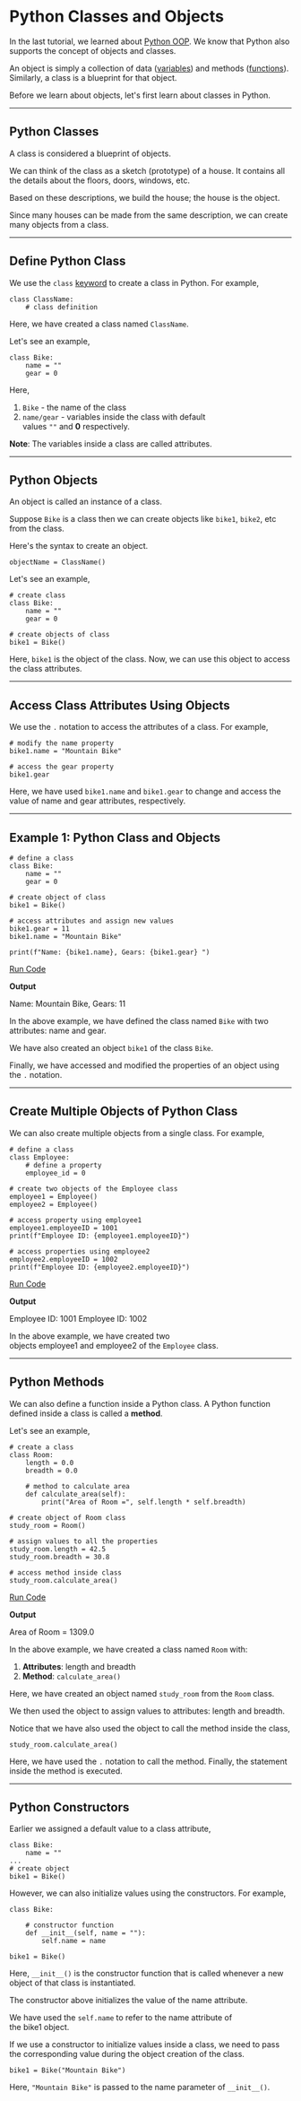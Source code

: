 # Python Classes and Objects

In the last tutorial, we learned about [Python OOP](https://www.programiz.com/python-programming/object-oriented-programming). We know that Python also supports the concept of objects and classes.

An object is simply a collection of data ([variables](https://www.programiz.com/python-programming/variables-constants-literals)) and methods ([functions](https://www.programiz.com/python-programming/function)). Similarly, a class is a blueprint for that object.

Before we learn about objects, let's first learn about classes in Python.

---

## Python Classes

A class is considered a blueprint of objects.

We can think of the class as a sketch (prototype) of a house. It contains all the details about the floors, doors, windows, etc.

Based on these descriptions, we build the house; the house is the object.

Since many houses can be made from the same description, we can create many objects from a class.

---

## Define Python Class

We use the `class` [keyword](https://www.programiz.com/python-programming/keywords-identifier) to create a class in Python. For example,

```
class ClassName:
    # class definition 
```

Here, we have created a class named `ClassName`.

Let's see an example,

```
class Bike:
    name = ""
    gear = 0
```

Here,

1. `Bike` - the name of the class
2. `name/gear` - variables inside the class with default values `""` and **0** respectively.

**Note**: The variables inside a class are called attributes.

---

## Python Objects

An object is called an instance of a class.

Suppose `Bike` is a class then we can create objects like `bike1`, `bike2`, etc from the class.

Here's the syntax to create an object.

```
objectName = ClassName()
```

Let's see an example,

```
# create class
class Bike:
    name = ""
    gear = 0

# create objects of class
bike1 = Bike()
```

Here, `bike1` is the object of the class. Now, we can use this object to access the class attributes.

---

## Access Class Attributes Using Objects

We use the `.` notation to access the attributes of a class. For example,

```
# modify the name property
bike1.name = "Mountain Bike"

# access the gear property
bike1.gear
```

Here, we have used `bike1.name` and `bike1.gear` to change and access the value of name and gear attributes, respectively.

---

## Example 1: Python Class and Objects

```
# define a class
class Bike:
    name = ""
    gear = 0

# create object of class
bike1 = Bike()

# access attributes and assign new values
bike1.gear = 11
bike1.name = "Mountain Bike"

print(f"Name: {bike1.name}, Gears: {bike1.gear} ")
```

[Run Code](https://www.programiz.com/python-programming/online-compiler)

**Output**

Name: Mountain Bike, Gears: 11

In the above example, we have defined the class named `Bike` with two attributes: name and gear.

We have also created an object `bike1` of the class `Bike`.

Finally, we have accessed and modified the properties of an object using the `.` notation.

---

## Create Multiple Objects of Python Class

We can also create multiple objects from a single class. For example,

```
# define a class
class Employee:
    # define a property
    employee_id = 0

# create two objects of the Employee class
employee1 = Employee()
employee2 = Employee()

# access property using employee1
employee1.employeeID = 1001
print(f"Employee ID: {employee1.employeeID}")

# access properties using employee2
employee2.employeeID = 1002
print(f"Employee ID: {employee2.employeeID}")
```

[Run Code](https://www.programiz.com/python-programming/online-compiler)

**Output**

Employee ID: 1001
Employee ID: 1002

In the above example, we have created two objects employee1 and employee2 of the `Employee` class.

---

## Python Methods

We can also define a function inside a Python class. A Python function defined inside a class is called a **method**.

Let's see an example,

```
# create a class
class Room:
    length = 0.0
    breadth = 0.0
    
    # method to calculate area
    def calculate_area(self):
        print("Area of Room =", self.length * self.breadth)

# create object of Room class
study_room = Room()

# assign values to all the properties 
study_room.length = 42.5
study_room.breadth = 30.8

# access method inside class
study_room.calculate_area()
```

[Run Code](https://www.programiz.com/python-programming/online-compiler)

**Output**

Area of Room = 1309.0

In the above example, we have created a class named `Room` with:

1. **Attributes**: length and breadth
2. **Method**: `calculate_area()`

Here, we have created an object named `study_room` from the `Room` class.

We then used the object to assign values to attributes: length and breadth.

Notice that we have also used the object to call the method inside the class,

```
study_room.calculate_area()
```

Here, we have used the `.` notation to call the method. Finally, the statement inside the method is executed.

---

## Python Constructors

Earlier we assigned a default value to a class attribute,

```
class Bike:
    name = ""
...
# create object
bike1 = Bike()
```

However, we can also initialize values using the constructors. For example,

```
class Bike:

    # constructor function    
    def __init__(self, name = ""):
        self.name = name

bike1 = Bike()
```

Here, `__init__()` is the constructor function that is called whenever a new object of that class is instantiated.

The constructor above initializes the value of the name attribute.

We have used the `self.name` to refer to the name attribute of the bike1 object.

If we use a constructor to initialize values inside a class, we need to pass the corresponding value during the object creation of the class.

```
bike1 = Bike("Mountain Bike")
```

Here, `"Mountain Bike"` is passed to the name parameter of `__init__()`.